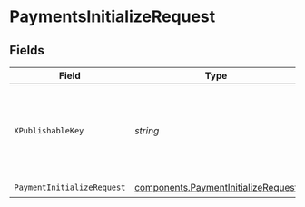 # PaymentsInitializeRequest


## Fields

| Field                                                                                      | Type                                                                                       | Required                                                                                   | Description                                                                                |
| ------------------------------------------------------------------------------------------ | ------------------------------------------------------------------------------------------ | ------------------------------------------------------------------------------------------ | ------------------------------------------------------------------------------------------ |
| `XPublishableKey`                                                                          | *string*                                                                                   | :heavy_check_mark:                                                                         | The publicly viewable identifier used to identify a merchant division.                     |
| `PaymentInitializeRequest`                                                                 | [components.PaymentInitializeRequest](../../models/components/paymentinitializerequest.md) | :heavy_check_mark:                                                                         | N/A                                                                                        |
